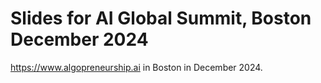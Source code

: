# Slides for AI Global Summit, Boston December 2024

https://www.algopreneurship.ai in Boston in December 2024.
